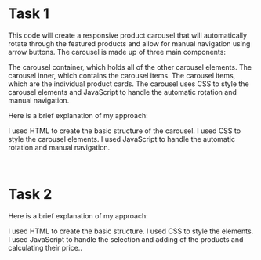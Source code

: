 <h1>Task 1 </h1>

This code will create a responsive product carousel that will automatically rotate through the featured products and allow for manual navigation using arrow buttons. The carousel is made up of three main components:

The carousel container, which holds all of the other carousel elements.
The carousel inner, which contains the carousel items.
The carousel items, which are the individual product cards.
The carousel uses CSS to style the carousel elements and JavaScript to handle the automatic rotation and manual navigation.

Here is a brief explanation of my approach:

I used HTML to create the basic structure of the carousel.
I used CSS to style the carousel elements.
I used JavaScript to handle the automatic rotation and manual navigation.

<br>
<h1>Task 2 </h1>
Here is a brief explanation of my approach:

I used HTML to create the basic structure.
I used CSS to style the elements.
I used JavaScript to handle the selection and adding of the products and calculating their price..



